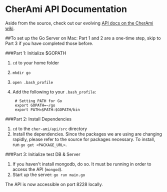 # CherAmi API Documentation

Aside from the source, check out our evolving [API docs on the CherAmi wiki](https://github.com/rtoal/cher-ami/wiki/API-Documentation).

##To set up the Go Server on Mac:
Part 1 and 2 are a one-time step, skip to Part 3 if you have completed those before.

###Part 1: Initialize $GOPATH

1. `cd` to your home folder
2. `mkdir go`
3. `open .bash_profile`
4. Add the following to your `.bash_profile`:

        # Setting PATH for Go  
        export GOPATH=~/go
        export PATH=$PATH:$GOPATH/bin

###Part 2: Install Dependencies
1. `cd` to the `cher-ami/api/src` directory
2. Install the dependencies. Since the packages we are using are changing rapidly, please refer to the source for packages necessary. To install, run `go get <PACKAGE_URL>`.
   
###Part 3: Initialize test DB & Server
1. If you haven't install mongodb, do so. It must be running in order to access the API (`mongod`).
2. Start up the server:
    `go run main.go`

The API is now accessible on port 8228 locally.
